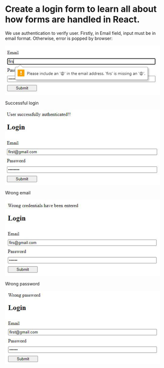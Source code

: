# Create a login form to learn all about how forms are handled in React.

We use authentication to verify user.
Firstly, in Email field, input must be in email format. Otherwise, error is popped by browser:

![alt text](./img/email.png "email format verification")

Successful login

![alt text](./img/success.png "Successful login")

Wrong email

![alt text](./img/wrong-email.png "wrong email")

Wrong password

![alt text](./img/wrong-pw.png "wrong password")
